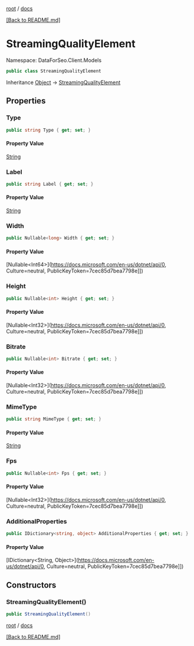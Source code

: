 [root](./../ "root") / [docs](./ "docs")

[[Back to README.md]](./../README.md "[Back to README.md]")

# StreamingQualityElement

Namespace: DataForSeo.Client.Models

```csharp
public class StreamingQualityElement
```

Inheritance [Object](https://docs.microsoft.com/en-us/dotnet/api/Object) → [StreamingQualityElement](./StreamingQualityElement.md)

## Properties

### **Type**

```csharp
public string Type { get; set; }
```

#### Property Value

[String](https://docs.microsoft.com/en-us/dotnet/api/String)<br>

### **Label**

```csharp
public string Label { get; set; }
```

#### Property Value

[String](https://docs.microsoft.com/en-us/dotnet/api/String)<br>

### **Width**

```csharp
public Nullable<long> Width { get; set; }
```

#### Property Value

[Nullable&lt;Int64&gt;](https://docs.microsoft.com/en-us/dotnet/api/0, Culture=neutral, PublicKeyToken=7cec85d7bea7798e]])<br>

### **Height**

```csharp
public Nullable<int> Height { get; set; }
```

#### Property Value

[Nullable&lt;Int32&gt;](https://docs.microsoft.com/en-us/dotnet/api/0, Culture=neutral, PublicKeyToken=7cec85d7bea7798e]])<br>

### **Bitrate**

```csharp
public Nullable<int> Bitrate { get; set; }
```

#### Property Value

[Nullable&lt;Int32&gt;](https://docs.microsoft.com/en-us/dotnet/api/0, Culture=neutral, PublicKeyToken=7cec85d7bea7798e]])<br>

### **MimeType**

```csharp
public string MimeType { get; set; }
```

#### Property Value

[String](https://docs.microsoft.com/en-us/dotnet/api/String)<br>

### **Fps**

```csharp
public Nullable<int> Fps { get; set; }
```

#### Property Value

[Nullable&lt;Int32&gt;](https://docs.microsoft.com/en-us/dotnet/api/0, Culture=neutral, PublicKeyToken=7cec85d7bea7798e]])<br>

### **AdditionalProperties**

```csharp
public IDictionary<string, object> AdditionalProperties { get; set; }
```

#### Property Value

[IDictionary&lt;String, Object&gt;](https://docs.microsoft.com/en-us/dotnet/api/0, Culture=neutral, PublicKeyToken=7cec85d7bea7798e]])<br>

## Constructors

### **StreamingQualityElement()**

```csharp
public StreamingQualityElement()
```

[root](./../ "root") / [docs](./ "docs")

[[Back to README.md]](./../README.md "[Back to README.md]")